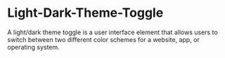 # Light-Dark-Theme-Toggle
A light/dark theme toggle is a user interface element that allows users to switch between two different color schemes for a website, app, or operating system.

